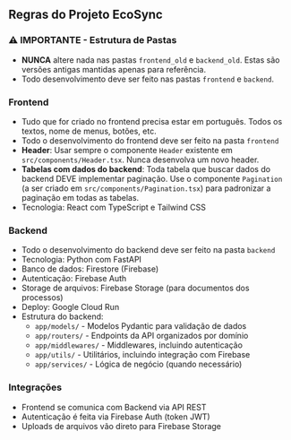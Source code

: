 ## Regras do Projeto EcoSync

### ⚠️ IMPORTANTE - Estrutura de Pastas
- **NUNCA** altere nada nas pastas `frontend_old` e `backend_old`. Estas são versões antigas mantidas apenas para referência.
- Todo desenvolvimento deve ser feito nas pastas `frontend` e `backend`.

### Frontend
- Tudo que for criado no frontend precisa estar em português. Todos os textos, nome de menus, botões, etc.
- Todo o desenvolvimento do frontend deve ser feito na pasta `frontend`
- **Header**: Usar sempre o componente `Header` existente em `src/components/Header.tsx`. Nunca desenvolva um novo header.
- **Tabelas com dados do backend**: Toda tabela que buscar dados do backend DEVE implementar paginação. Use o componente `Pagination` (a ser criado em `src/components/Pagination.tsx`) para padronizar a paginação em todas as tabelas.
- Tecnologia: React com TypeScript e Tailwind CSS

### Backend
- Todo o desenvolvimento do backend deve ser feito na pasta `backend`
- Tecnologia: Python com FastAPI
- Banco de dados: Firestore (Firebase)
- Autenticação: Firebase Auth
- Storage de arquivos: Firebase Storage (para documentos dos processos)
- Deploy: Google Cloud Run
- Estrutura do backend:
  - `app/models/` - Modelos Pydantic para validação de dados
  - `app/routers/` - Endpoints da API organizados por domínio
  - `app/middlewares/` - Middlewares, incluindo autenticação
  - `app/utils/` - Utilitários, incluindo integração com Firebase
  - `app/services/` - Lógica de negócio (quando necessário)

### Integrações
- Frontend se comunica com Backend via API REST
- Autenticação é feita via Firebase Auth (token JWT)
- Uploads de arquivos vão direto para Firebase Storage